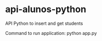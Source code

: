 # api-alunos-python

API Python to insert and get students

Command to run application: python app.py
